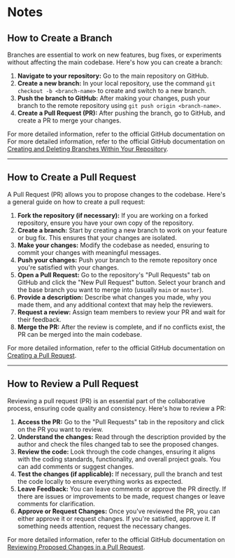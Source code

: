 # Notes
## How to Create a Branch

Branches are essential to work on new features, bug fixes,
 or experiments without affecting the main codebase. Here's how you can create
 a branch:

1. **Navigate to your repository:** Go to the main repository on GitHub.
2. **Create a new branch:** In your local repository,
 use the command `git checkout -b <branch-name>` to create and switch to a new branch.
3. **Push the branch to GitHub:** After making your changes,
 push your branch to the remote repository using `git push origin <branch-name>`.
4. **Create a Pull Request (PR):** After pushing the branch,
 go to GitHub, and create a PR to merge your changes.

For more detailed information, refer to the official GitHub documentation on
For more detailed information, refer to the official GitHub documentation on
[Creating and Deleting Branches Within Your Repository](https://docs.github.com/en/pull-requests/collaborating-with-pull-requests/proposing-changes-to-your-work-with-pull-requests/creating-and-deleting-branches-within-your-repository).

---
## How to Create a Pull Request

A Pull Request (PR) allows you to propose changes to the codebase.
 Here's a general guide on how to create a pull request:

1. **Fork the repository (if necessary):** If you are working on a forked repository,
 ensure you have your own copy of the repository.
2. **Create a branch:** Start by creating a new branch to work on your feature
or bug fix. This ensures that your changes are isolated.
3. **Make your changes:** Modify the codebase as needed, ensuring to commit your
 changes with meaningful messages.
4. **Push your changes:** Push your branch to the remote repository once you're
 satisfied with your changes.
5. **Open a Pull Request:** Go to the repository's "Pull Requests" tab on GitHub
 and click the "New Pull Request" button. Select your branch and the base branch
 you want to merge into (usually `main` or `master`).
6. **Provide a description:** Describe what changes you made, why you made them,
 and any additional context that may help the reviewers.
7. **Request a review:** Assign team members to review your PR and wait for
 their feedback.
8. **Merge the PR:** After the review is complete, and if no conflicts exist,
 the PR can be merged into the main codebase.

For more detailed information, refer to the official GitHub documentation on
 [Creating a Pull Request](https://docs.github.com/en/pull-requests/collaborating-with-pull-requests/proposing-changes-to-your-work-with-pull-requests/creating-a-pull-request).

 ---

## How to Review a Pull Request

Reviewing a pull request (PR) is an essential part of the collaborative process,
 ensuring code quality and consistency. Here's how to review a PR:

1. **Access the PR:** Go to the "Pull Requests" tab in the repository and
 click on the PR you want to review.
2. **Understand the changes:** Read through the description provided by the author
 and check the files changed tab to see the proposed changes.
3. **Review the code:** Look through the code changes, ensuring it aligns with
 the coding standards, functionality, and overall project goals. You can
add comments or suggest changes.
4. **Test the changes (if applicable):** If necessary, pull the branch and test
 the code locally to ensure everything works as expected.
5. **Leave Feedback:** You can leave comments or approve the PR directly.
 If there are issues or improvements to be made, request changes
  or leave comments for clarification.
6. **Approve or Request Changes:** Once you've reviewed the PR, you can either
 approve it or request changes. If you're satisfied, approve it.
  If something needs attention, request the necessary changes.

For more detailed information, refer to the official GitHub documentation on
 [Reviewing Proposed Changes in a Pull Request](https://docs.github.com/en/pull-requests/collaborating-with-pull-requests/reviewing-changes-in-pull-requests/reviewing-proposed-changes-in-a-pull-request).
